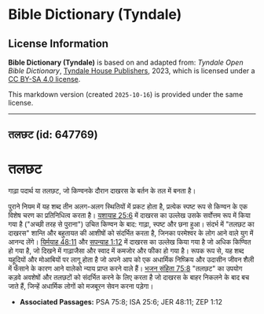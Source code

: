 # Bible Dictionary (Tyndale)

## License Information

**Bible Dictionary (Tyndale)** is based on and adapted from: _Tyndale Open Bible Dictionary_, [Tyndale House Publishers](https://tyndaleopenresources.com/), 2023, which is licensed under a [CC BY-SA 4.0 license](https://creativecommons.org/licenses/by-sa/4.0/legalcode.en).

This markdown version (created `2025-10-16`) is provided under the same license.



--------------------------------

## तलछट (id: 647769)

तलछट
====

गाढ़ा पदार्थ या तलछट, जो किण्वनके दौरान दाखरस के बर्तन के तल में बनता है।

पुराने नियम में यह शब्द तीन अलग\-अलग स्थितियों में प्रकट होता है, प्रत्येक स्पष्ट रूप से किण्वन के एक विशेष चरण का प्रतिनिधित्व करता है। [यशायाह 25:6](https://ref.ly/Isa25:6) में दाखरस का उल्लेख उसके सर्वोत्तम रूप में किया गया है ("अच्छी तरह से पुराना") उचित किण्वन के बाद: गाढ़ा, स्पष्ट और छना हुआ। संदर्भ में "तलछट का दाखरस" शान्ति और बहुतायत की आशीषों को संदर्भित करता है, जिनका परमेश्वर के लोग आने वाले युग में आनन्द लेंगे। [यिर्मयाह 48:11](https://ref.ly/Jer48:11) और [सपन्याह 1:12](https://ref.ly/Zeph1:12) में दाखरस का उल्लेख किया गया है जो अधिक किण्वित हो गया है, जो दिखने में गाढ़ाजैसा और स्वाद में कमजोर और फीका हो गया है। रूपक रूप से, यह शब्द यहूदियों और मोआबियों पर लागू होता है जो अपने आप को एक अधार्मिक निष्क्रिय और उदासीन जीवन शैली में फँसाने के कारण आने वालेको न्याय प्राप्त करने वाले हैं। [भजन संहिता 75:8](https://ref.ly/Ps75:8) "तलछट" का उपयोग कड़वे अवशेषों और तलछटों को संदर्भित करने के लिए करता है जो दाखरस के बाहर निकलने के बाद बच जाते हैं, जिन्हें अधार्मिक लोगों को मजबूरन सेवन करना पड़ेगा।

* **Associated Passages:** PSA 75:8; ISA 25:6; JER 48:11; ZEP 1:12

